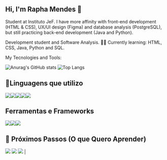 ## Hi, I'm Rapha Mendes 👋

Student at Instituto JeF. I have more affinity with front-end development (HTML & CSS), UX/UI design (Figma) and database analysis (PostgreSQL), but still practicing back-end development (Java and Python).

Development student and Software Analysis. 👨‍💻
Currently learning: HTML, CSS, Java, Python and SQL.

My Tecnologies and Tools:

![Anurag's GitHub stats](https://github-readme-stats.vercel.app/api?username=raphaxnz&show_icons=true&theme=default)
![Top Langs](https://github-readme-stats.vercel.app/api/top-langs/?username=raphaxnz&layout=compact&theme=default)


##  🚀Linguagens que utilizo
<div style="display: flex; flex-direction: row; flex-wrap: wrap;">
<img src="https://img.shields.io/badge/Python-3776AB?style=for-the-badge&logo=python&logoColor=white" />
<img src="https://img.shields.io/badge/Java-007396?style=for-the-badge&logo=java&logoColor=white" />
<img src="https://img.shields.io/badge/HTML5-E34F26?style=for-the-badge&logo=html5&logoColor=white" />
<img src="https://img.shields.io/badge/CSS3-1572B6?style=for-the-badge&logo=css3&logoColor=white" />
<img src="https://img.shields.io/badge/SQL-4479A1?style=for-the-badge&logo=postgresql&logoColor=white" />
</div>

## Ferramentas e Frameworks
<div style="display: flex; flex-direction: row; flex-wrap: wrap;">
<img src="https://img.shields.io/badge/Figma-F24E1E?style=for-the-badge&logo=figma&logoColor=white" />
<img src="https://img.shields.io/badge/pgAdmin-364257?style=for-the-badge&logo=pgadmin&logoColor=white" />
<img src="https://img.shields.io/badge/VS%20Code-007ACC?style=for-the-badge&logo=visual%20studio%20code&logoColor=white" />
</div>

## 🎯 Próximos Passos (O que Quero Aprender)

<img src="https://img.shields.io/badge/JavaScript-F7DF1E?style=for-the-badge&logo=javascript&logoColor=black" /> <img src="https://img.shields.io/badge/React-61DAFB?style=for-the-badge&logo=react&logoColor=black" /> <img src="https://img.shields.io/badge/C%23-239120?style=for-the-badge&logo=c-sharp&logoColor=white" /> |





